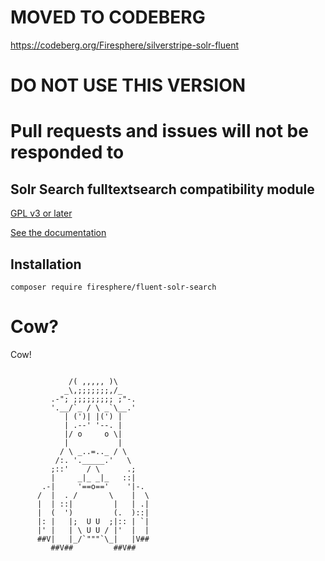 # MOVED TO CODEBERG
https://codeberg.org/Firesphere/silverstripe-solr-fluent

# DO NOT USE THIS VERSION
# Pull requests and issues will not be responded to


## Solr Search fulltextsearch compatibility module

[GPL v3 or later](LICENSE.md)

[See the documentation](https://firesphere.github.io/solr-docs/12-Submodules/03-Fluent.html)

## Installation

`composer require firesphere/fluent-solr-search`

# Cow?

Cow!

```

             /( ,,,,, )\
            _\,;;;;;;;,/_
         .-"; ;;;;;;;;; ;"-.
         '.__/`_ / \ _`\__.'
            | (')| |(') |
            | .--' '--. |
            |/ o     o \|
            |           |
           / \ _..=.._ / \
          /:. '._____.'   \
         ;::'    / \      .;
         |     _|_ _|_   ::|
       .-|     '==o=='    '|-.
      /  |  . /       \    |  \
      |  | ::|         |   | .|
      |  (  ')         (.  )::|
      |: |   |;  U U  ;|:: | `|
      |' |   | \ U U / |'  |  |
      ##V|   |_/`"""`\_|   |V##
         ##V##         ##V##
```
